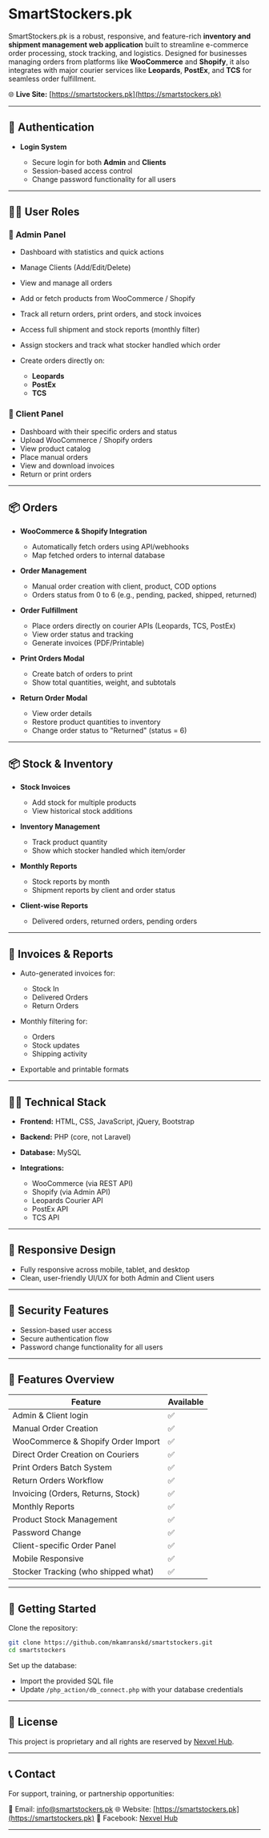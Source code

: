 # SmartStockers.pk

SmartStockers.pk is a robust, responsive, and feature-rich **inventory and shipment management web application** built to streamline e-commerce order processing, stock tracking, and logistics. Designed for businesses managing orders from platforms like **WooCommerce** and **Shopify**, it also integrates with major courier services like **Leopards**, **PostEx**, and **TCS** for seamless order fulfillment.

🌐 **Live Site:** [https://smartstockers.pk](https://smartstockers.pk)

---

## 🔐 Authentication

* **Login System**

  * Secure login for both **Admin** and **Clients**
  * Session-based access control
  * Change password functionality for all users

---

## 🧑‍💼 User Roles

### 🔸 Admin Panel

* Dashboard with statistics and quick actions
* Manage Clients (Add/Edit/Delete)
* View and manage all orders
* Add or fetch products from WooCommerce / Shopify
* Track all return orders, print orders, and stock invoices
* Access full shipment and stock reports (monthly filter)
* Assign stockers and track what stocker handled which order
* Create orders directly on:

  * **Leopards**
  * **PostEx**
  * **TCS**

### 🔹 Client Panel

* Dashboard with their specific orders and status
* Upload WooCommerce / Shopify orders
* View product catalog
* Place manual orders
* View and download invoices
* Return or print orders

---

## 📦 Orders

* **WooCommerce & Shopify Integration**

  * Automatically fetch orders using API/webhooks
  * Map fetched orders to internal database
* **Order Management**

  * Manual order creation with client, product, COD options
  * Orders status from 0 to 6 (e.g., pending, packed, shipped, returned)
* **Order Fulfillment**

  * Place orders directly on courier APIs (Leopards, TCS, PostEx)
  * View order status and tracking
  * Generate invoices (PDF/Printable)
* **Print Orders Modal**

  * Create batch of orders to print
  * Show total quantities, weight, and subtotals
* **Return Order Modal**

  * View order details
  * Restore product quantities to inventory
  * Change order status to "Returned" (status = 6)

---

## 📦 Stock & Inventory

* **Stock Invoices**

  * Add stock for multiple products
  * View historical stock additions
* **Inventory Management**

  * Track product quantity
  * Show which stocker handled which item/order
* **Monthly Reports**

  * Stock reports by month
  * Shipment reports by client and order status
* **Client-wise Reports**

  * Delivered orders, returned orders, pending orders

---

## 📃 Invoices & Reports

* Auto-generated invoices for:

  * Stock In
  * Delivered Orders
  * Return Orders
* Monthly filtering for:

  * Orders
  * Stock updates
  * Shipping activity
* Exportable and printable formats

---

## 🧑‍💻 Technical Stack

* **Frontend:** HTML, CSS, JavaScript, jQuery, Bootstrap
* **Backend:** PHP (core, not Laravel)
* **Database:** MySQL
* **Integrations:**

  * WooCommerce (via REST API)
  * Shopify (via Admin API)
  * Leopards Courier API
  * PostEx API
  * TCS API

---

## 📱 Responsive Design

* Fully responsive across mobile, tablet, and desktop
* Clean, user-friendly UI/UX for both Admin and Client users

---

## 🔐 Security Features

* Session-based user access
* Secure authentication flow
* Password change functionality for all users

---

## 🚧 Features Overview

| Feature                             | Available |
| ----------------------------------- | --------- |
| Admin & Client login                | ✅         |
| Manual Order Creation               | ✅         |
| WooCommerce & Shopify Order Import  | ✅         |
| Direct Order Creation on Couriers   | ✅         |
| Print Orders Batch System           | ✅         |
| Return Orders Workflow              | ✅         |
| Invoicing (Orders, Returns, Stock)  | ✅         |
| Monthly Reports                     | ✅         |
| Product Stock Management            | ✅         |
| Password Change                     | ✅         |
| Client-specific Order Panel         | ✅         |
| Mobile Responsive                   | ✅         |
| Stocker Tracking (who shipped what) | ✅         |

---

## 🚀 Getting Started

Clone the repository:

```bash
git clone https://github.com/mkamranskd/smartstockers.git
cd smartstockers
```

Set up the database:

* Import the provided SQL file
* Update `/php_action/db_connect.php` with your database credentials

---

## 📜 License

This project is proprietary and all rights are reserved by [Nexvel Hub](https://www.facebook.com/nexvelhub).

---

## 📞 Contact

For support, training, or partnership opportunities:

📧 Email: [info@smartstockers.pk](mailto:admin@smartstockers.pk)
🌐 Website: [https://smartstockers.pk](https://smartstockers.pk)
📘 Facebook: [Nexvel Hub](https://facebook.com/nexvelhub)

---
